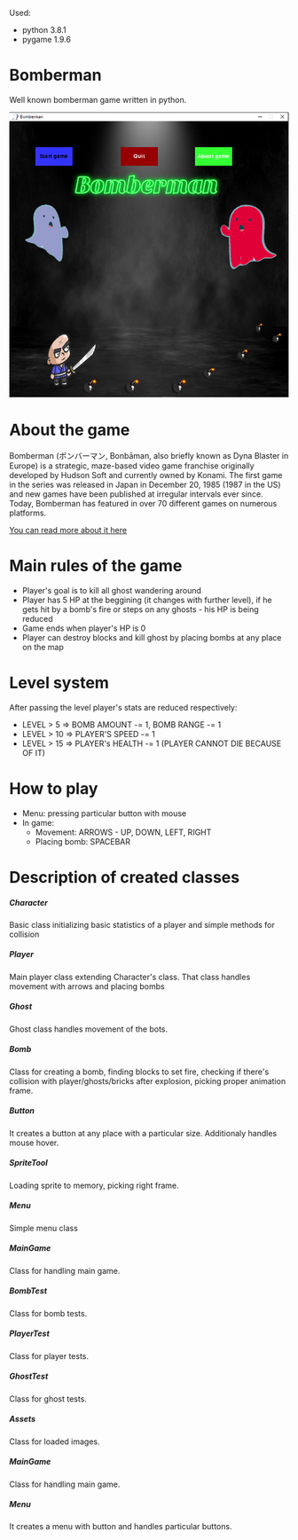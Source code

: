 Used:
* python 3.8.1
* pygame 1.9.6
# Bomberman
Well known bomberman game written in python.

![Main menu](menuSS.png)

# About the game

Bomberman (ボンバーマン, Bonbāman, also briefly known as Dyna Blaster in Europe) is a strategic, maze-based video game franchise
originally developed by Hudson Soft and currently owned by Konami. The first game in the series was released in Japan in
December 20, 1985 (1987 in the US)  and new games have been published at irregular intervals ever since.
Today, Bomberman has featured in over 70 different games on numerous platforms. 

[You can read more about it here](https://en.wikipedia.org/wiki/Bomberman)

# Main rules of the game
  * Player's goal is to kill all ghost wandering around
  * Player has 5 HP at the beggining (it changes with further level), if he gets hit by a bomb's fire or steps on any ghosts - his HP
is being reduced
  * Game ends when player's HP is 0
  * Player can destroy blocks and kill ghost by placing bombs at any place on the map

# Level system
After passing the level player's stats are reduced respectively:
  * LEVEL > 5 =>  BOMB AMOUNT -= 1, BOMB RANGE -= 1
  * LEVEL > 10 => PLAYER'S SPEED -= 1
  * LEVEL > 15 => PLAYER's HEALTH -= 1 (PLAYER CANNOT DIE BECAUSE OF IT)

# How to play
* Menu: pressing particular button with mouse
* In game:
  - Movement: ARROWS - UP, DOWN, LEFT, RIGHT
  - Placing bomb: SPACEBAR
  
# Description of created classes
##### Character
Basic class initializing basic statistics of a player and simple methods for collision

##### Player
Main player class extending Character's class. That class handles movement with arrows and placing bombs

##### Ghost
Ghost class handles movement of the bots.

##### Bomb
Class for creating a bomb, finding blocks to set fire, checking if there's collision with player/ghosts/bricks after explosion,
picking proper animation frame.

##### Button
It creates a button at any place with a particular size. Additionaly handles mouse hover.

##### SpriteTool
Loading sprite to memory, picking right frame.

##### Menu
Simple menu class

##### MainGame
Class for handling main game.

##### BombTest
Class for bomb tests.

##### PlayerTest
Class for player tests.

##### GhostTest
Class for ghost tests.

##### Assets
Class for loaded images.

##### MainGame
Class for handling main game.

##### Menu
It creates a menu with button and handles particular buttons.
